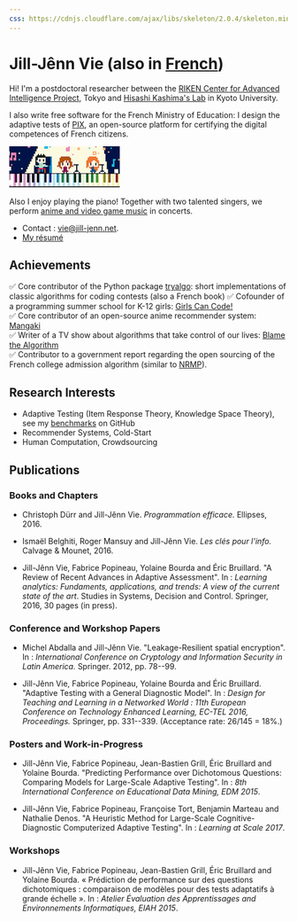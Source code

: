 ```yaml
---
css: https://cdnjs.cloudflare.com/ajax/libs/skeleton/2.0.4/skeleton.min.css
---
```

<div class="container">

# Jill-Jênn Vie (also in [French](http://jill-jenn.net))

Hi! I'm a postdoctoral researcher between the [RIKEN Center for Advanced Intelligence Project](http://www.riken.jp/en/research/labs/aip/), Tokyo and [Hisashi Kashima's Lab](http://www.ml.ist.i.kyoto-u.ac.jp/en/) in Kyoto University.

I also write free software for the French Ministry of Education: I design the adaptive tests of [PIX](https://pix.beta.gouv.fr), an open-source platform for certifying the digital competences of French citizens.

[![Trio ELM](/static/img/trioelm.png)](https://youtube.com/c/trioelm)

Also I enjoy playing the piano! Together with two talented singers, we perform [anime and video game music](https://youtube.com/c/trioelm) in concerts.

- Contact : vie@jill-jenn.net.
- [My résumé](http://jill-jenn.net/résumé.pdf)

## Achievements

✅ Core contributor of the Python package [tryalgo](https://github.com/jilljenn/tryalgo/): short implementations of classic algorithms for coding contests (also a French book)
✅ Cofounder of a programming summer school for K-12 girls: [Girls Can Code!](https://gcc.prologin.org)  
✅ Core contributor of an open-source anime recommender system: [Mangaki](https://github.com/mangaki/mangaki/)  
✅ Writer of a TV show about algorithms that take control of our lives: [Blame the Algorithm](http://fautealgo.fr)  
✅ Contributor to a government report regarding the open sourcing of the French college admission algorithm (similar to [NRMP](https://en.wikipedia.org/wiki/National_Resident_Matching_Program)).

## Research Interests

- Adaptive Testing (Item Response Theory, Knowledge Space Theory), see my [benchmarks](https://github.com/jilljenn/qna) on GitHub
- Recommender Systems, Cold-Start
- Human Computation, Crowdsourcing

## Publications

### Books and Chapters

- Christoph Dürr and Jill-Jênn Vie. *Programmation efficace.* Ellipses, 2016.

- Ismaël Belghiti, Roger Mansuy and Jill-Jênn Vie. *Les clés pour l'info.* Calvage & Mounet, 2016.

- Jill-Jênn Vie, Fabrice Popineau, Yolaine Bourda and Éric Bruillard. "A Review of Recent Advances in Adaptive Assessment". In : *Learning analytics: Fundaments, applications, and trends: A view of the current state of the art*. Studies in Systems, Decision and Control. Springer, 2016, 30 pages (in press).

<!-- ### Journal Articles

- Jill-Jênn Vie, Fabrice Popineau, Yolaine Bourda and Éric Bruillard. "Automated Test Assembly for Handling Learner Cold-Start in Large-Scale Assessments". In : *IJAIED: Learning at Scale: What Works & Lessons Learned*. 2016, 15 pages (submitted). -->

### Conference and Workshop Papers

- Michel Abdalla and Jill-Jênn Vie. "Leakage-Resilient spatial encryption". In : *International Conference on Cryptology and Information Security in Latin America.* Springer. 2012, pp. 78--99.

- Jill-Jênn Vie, Fabrice Popineau, Yolaine Bourda and Éric Bruillard. "Adaptive Testing with a General Diagnostic Model". In : *Design for Teaching and Learning in a Networked World : 11th European Conference on Technology Enhanced Learning, EC-TEL 2016, Proceedings.* Springer, pp. 331--339. (Acceptance rate: 26/145 = 18%.)

### Posters and Work-in-Progress

- Jill-Jênn Vie, Fabrice Popineau, Jean-Bastien Grill, Éric Bruillard and Yolaine Bourda. "Predicting Performance over Dichotomous Questions: Comparing Models for Large-Scale Adaptive Testing". In : *8th International Conference on Educational Data Mining, EDM 2015*.

- Jill-Jênn Vie, Fabrice Popineau, Françoise Tort, Benjamin Marteau and Nathalie Denos. "A Heuristic Method for Large-Scale Cognitive-Diagnostic Computerized Adaptive Testing". In : *Learning at Scale 2017*.

### Workshops

- Jill-Jênn Vie, Fabrice Popineau, Jean-Bastien Grill, Éric Bruillard and Yolaine Bourda. « Prédiction de performance sur des questions dichotomiques : comparaison de modèles pour des tests adaptatifs à grande échelle ». In : *Atelier Évaluation des Apprentissages and Environnements Informatiques, EIAH 2015*.

</div>